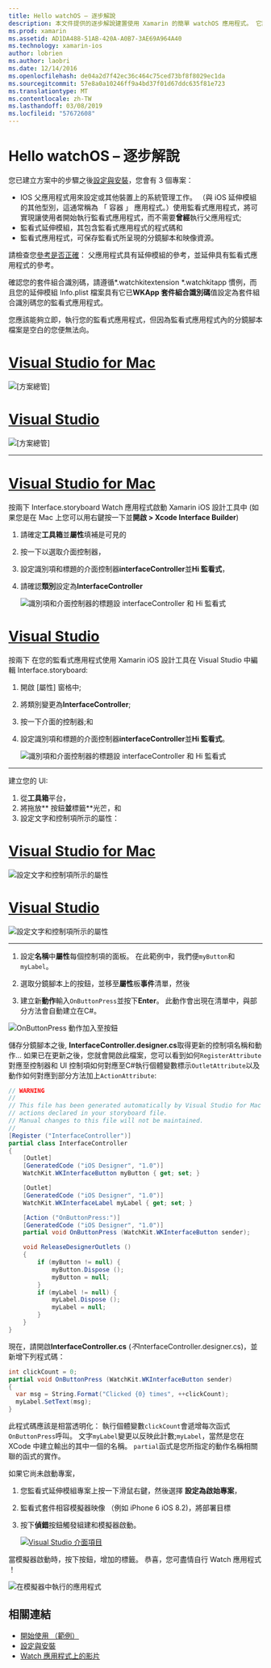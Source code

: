 ```yaml
---
title: Hello watchOS – 逐步解說
description: 本文件提供的逐步解說建置使用 Xamarin 的簡單 watchOS 應用程式。 它說明如何在 Visual Studio 和 Visual Studio for Mac，使用分鏡腳本，和回應程式碼中的事件。
ms.prod: xamarin
ms.assetid: AD1DA488-51AB-420A-A0B7-3AE69A964A40
ms.technology: xamarin-ios
author: lobrien
ms.author: laobri
ms.date: 12/14/2016
ms.openlocfilehash: de04a2d7f42ec36c464c75ced73bf8f8029ec1da
ms.sourcegitcommit: 57e8a0a10246ff9a4bd37f01d67ddc635f81e723
ms.translationtype: MT
ms.contentlocale: zh-TW
ms.lasthandoff: 03/08/2019
ms.locfileid: "57672608"
---
```

# <a name="hello-watchos--walkthrough"></a>Hello watchOS – 逐步解說

您已建立方案中的步驟之後[設定與安裝](~/ios/watchos/get-started/installation.md)，您會有 3 個專案：

- IOS 父應用程式用來設定或其他裝置上的系統管理工作。 （與 iOS 延伸模組的其他型別，這通常稱為 「 容器 」 應用程式。）使用監看式應用程式，將可實現讓使用者開始執行監看式應用程式，而不需要**曾經**執行父應用程式;
- 監看式延伸模組，其包含監看式應用程式的程式碼和
- 監看式應用程式，可保存監看式所呈現的分鏡腳本和映像資源。

請檢查您[參考是否正確](~/ios/watchos/get-started/project-references.md)： 父應用程式具有延伸模組的參考，並延伸具有監看式應用程式的參考。

確認您的套件組合識別碼，請遵循\*.watchkitextension \*.watchkitapp 慣例，而且您的延伸模組 Info.plist 檔案具有它已**WKApp 套件組合識別碼**值設定為套件組合識別碼您的監看式應用程式。

您應該能夠立即，執行您的監看式應用程式，但因為監看式應用程式內的分鏡腳本檔案是空白的您便無法向。

# <a name="visual-studio-for-mactabmacos"></a>[Visual Studio for Mac](#tab/macos)

![](hello-watch-images/projectstructure.png "[方案總管]")

# <a name="visual-studiotabwindows"></a>[Visual Studio](#tab/windows)

![](hello-watch-images/vs-projectstructure.png "[方案總管]")

-----

# <a name="visual-studio-for-mactabmacos"></a>[Visual Studio for Mac](#tab/macos)
    
按兩下 Interface.storyboard Watch 應用程式啟動 Xamarin iOS 設計工具中 (如果您是在 Mac 上您可以用右鍵按一下並**開啟 > Xcode Interface Builder**)


1.  請確定**工具箱**並**屬性**填補是可見的
1.  按一下以選取介面控制器，
1.  設定識別項和標題的介面控制器**interfaceController**並**Hi 監看式**，
1.  請確認**類別**設定為**InterfaceController**

    ![](hello-watch-images/interfacecontrollerattributes.png "識別項和介面控制器的標題設 interfaceController 和 Hi 監看式")

# <a name="visual-studiotabwindows"></a>[Visual Studio](#tab/windows)

按兩下 在您的監看式應用程式使用 Xamarin iOS 設計工具在 Visual Studio 中編輯 Interface.storyboard:

1.  開啟 [屬性] 窗格中;
1.  將類別變更為**InterfaceController**;
1.  按一下介面的控制器;和
1.  設定識別項和標題的介面控制器**interfaceController**並**Hi 監看式**。

    ![](hello-watch-images/vs-interfacecontrollerattributes.png "識別項和介面控制器的標題設 interfaceController 和 Hi 監看式")

-----


建立您的 UI:

1. 從**工具箱**平台，
1. 將拖放** 按鈕**並**標籤**光芒，和
1. 設定文字和控制項所示的屬性：

# <a name="visual-studio-for-mactabmacos"></a>[Visual Studio for Mac](#tab/macos)

![](hello-watch-images/draganddrop.png "設定文字和控制項所示的屬性")

# <a name="visual-studiotabwindows"></a>[Visual Studio](#tab/windows)

![](hello-watch-images/vs-draganddrop.png "設定文字和控制項所示的屬性")

-----

1. 設定**名稱**中**屬性**每個控制項的面板。 在此範例中，我們便`myButton`和`myLabel`。

1. 選取分鏡腳本上的按鈕，並移至**屬性**板**事件**清單，然後

1. 建立新**動作**輸入`OnButtonPress`並按下**Enter**。
  此動作會出現在清單中，與部分方法會自動建立在C#。

![](hello-watch-images/buttonaction.png "OnButtonPress 動作加入至按鈕")

儲存分鏡腳本之後, **InterfaceController.designer.cs**取得更新的控制項名稱和動作... 如果已在更新之後，您就會開啟此檔案，您可以看到如何`RegisterAttribute`對應至控制器和 UI 控制項如何對應至C#執行個體變數標示`OutletAttribute`以及動作如何對應到部分方法加上`ActionAttribute`:

```csharp
// WARNING
//
// This file has been generated automatically by Visual Studio for Mac from the outlets and
// actions declared in your storyboard file.
// Manual changes to this file will not be maintained.
//
[Register ("InterfaceController")]
partial class InterfaceController
{
    [Outlet]
    [GeneratedCode ("iOS Designer", "1.0")]
    WatchKit.WKInterfaceButton myButton { get; set; }

    [Outlet]
    [GeneratedCode ("iOS Designer", "1.0")]
    WatchKit.WKInterfaceLabel myLabel { get; set; }

    [Action ("OnButtonPress:")]
    [GeneratedCode ("iOS Designer", "1.0")]
    partial void OnButtonPress (WatchKit.WKInterfaceButton sender);

    void ReleaseDesignerOutlets ()
    {
        if (myButton != null) {
            myButton.Dispose ();
            myButton = null;
        }
        if (myLabel != null) {
            myLabel.Dispose ();
            myLabel = null;
        }
    }
}
```

現在，請開啟**InterfaceController.cs** (*不*InterfaceController.designer.cs)，並新增下列程式碼：

```csharp
int clickCount = 0;
partial void OnButtonPress (WatchKit.WKInterfaceButton sender)
{
  var msg = String.Format("Clicked {0} times", ++clickCount);
  myLabel.SetText(msg);
}
```

此程式碼應該是相當透明化： 執行個體變數`clickCount`會遞增每次函式`OnButtonPress`呼叫。 文字`myLabel`變更以反映此計數;`myLabel`，當然是您在 XCode 中建立輸出的其中一個的名稱。 `partial`函式是您所指定的動作名稱相關聯的函式的實作。

如果它尚未啟動專案，

1. 您監看式延伸模組專案上按一下滑鼠右鍵，然後選擇 **設定為啟始專案**，

1. 監看式套件相容模擬器映像 （例如 iPhone 6 iOS 8.2)，將部署目標

1. 按下**偵錯**按鈕觸發組建和模擬器啟動。

    [![](hello-watch-images/readytodebug-sml.png "Visual Studio 介面項目")](hello-watch-images/readytodebug.png#lightbox)

當模擬器啟動時，按下按鈕，增加的標籤。
恭喜，您可盡情自行 Watch 應用程式 ！

![](hello-watch-images/running.png "在模擬器中執行的應用程式")


## <a name="related-links"></a>相關連結

- [開始使用 （範例）](https://developer.xamarin.com/samples/monotouch/WatchKit/GettingStarted/)
- [設定與安裝](~/ios/watchos/get-started/installation.md)
- [Watch 應用程式上的影片](https://blog.xamarin.com/your-first-watch-kit-app/)
